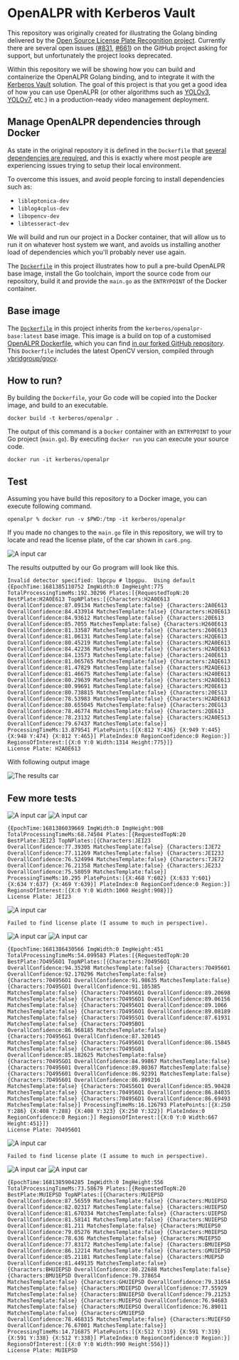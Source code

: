 # OpenALPR with Kerberos Vault

This repository was originally created for illustrating the Golang binding delivered by the [Open Source License Plate Recognition project](https://github.com/openalpr/openalpr). Currently there are several open issues ([#831](https://github.com/openalpr/openalpr/issues/831), [#661](https://github.com/openalpr/openalpr/issues/661)) on the GitHub project asking for support, but unfortunately the project looks deprecated.

Within this repository we will be showing how you can build and containerize the OpenALPR Golang binding, and to integrate it with the [Kerberos Vault](https://github.com/kerberos-io/vault) solution. The goal of this project is that you get a good idea of how you can use OpenALPR (or other algorithms such as [YOLOv3, YOLOv7](https://github.com/kerberos-io/hub-objecttracker), etc.) in a production-ready video management deployment.

## Manage OpenALPR dependencies through Docker

As state in the original repostory it is defined in the `Dockerfile` that [several dependencies are required](https://github.com/openalpr/openalpr/blob/master/Dockerfile#L10-L13), and this is exactly where most people are experiencing issues trying to setup their local environment.

To overcome this issues, and avoid people forcing to install dependencies such as:

- `libleptonica-dev`
- `liblog4cplus-dev`
- `libopencv-dev`
- `libtesseract-dev`

We will build and run our project in a Docker container, that will allow us to run it on whatever host system we want, and avoids us installing another load of dependencies which you'll probably never use again.

The [`Dockerfile`](https://github.com/kerberos-io/openalpr/blob/main/Dockerfile) in this project illustrates how to pull a pre-build OpenALPR base image, install the Go toolchain, import the source code from our repository, build it and provide the `main.go` as the `ENTRYPOINT` of the Docker container.

## Base image

The [`Dockerfile`](https://github.com/kerberos-io/openalpr/blob/main/Dockerfile) in this project inherits from the `kerberos/openalpr-base:latest` base image. This image is a build on top of a customised [OpenALPR Dockerfile](https://github.com/kerberos-io/openalpr-base/blob/master/Dockerfile), which you can find [in our forked GitHub repository](https://github.com/kerberos-io/openalpr-base). This `Dockerfile` includes the latest OpenCV version, compiled through [ybridgroup/gocv](https://github.com/hybridgroup/gocv).

## How to run?

By building the `Dockerfile`, your Go code will be copied into the Docker image, and build to an executable.

    docker build -t kerberos/openalpr .

The output of this command is a `Docker` container with an `ENTRYPOINT` to your Go project (`main.go`). By executing `docker run` you can execute your source code.

    docker run -it kerberos/openalpr

## Test

Assuming you have build this repository to a Docker image, you can execute following command.

    openalpr % docker run -v $PWD:/tmp -it kerberos/openalpr

If you made no changes to the `main.go` file in this repository, we will try to locate and read the license plate, of the car shown in `car6.png`.

![A input car](./car6.png)

The results outputted by our Go program will look like this.

    Invalid detector specified: lbpcpu # lbpgpu.  Using default
    {EpochTime:1681385110752 ImgWidth:0 ImgHeight:775 TotalProcessingTimeMs:192.30296 Plates:[{RequestedTopN:20 BestPlate:H2A0E613 TopNPlates:[{Characters:H2A0E613 OverallConfidence:87.09134 MatchesTemplate:false} {Characters:2A0E613 OverallConfidence:84.433914 MatchesTemplate:false} {Characters:H20E613 OverallConfidence:84.93612 MatchesTemplate:false} {Characters:20E613 OverallConfidence:85.7055 MatchesTemplate:false} {Characters:H260E613 OverallConfidence:81.33587 MatchesTemplate:false} {Characters:260E613 OverallConfidence:81.06131 MatchesTemplate:false} {Characters:H2QE613 OverallConfidence:80.45219 MatchesTemplate:false} {Characters:M2A0E613 OverallConfidence:84.42236 MatchesTemplate:false} {Characters:H2AQE613 OverallConfidence:84.13573 MatchesTemplate:false} {Characters:240E613 OverallConfidence:81.065765 MatchesTemplate:false} {Characters:2AQE613 OverallConfidence:81.47829 MatchesTemplate:false} {Characters:M2AQE613 OverallConfidence:81.46675 MatchesTemplate:false} {Characters:H240E613 OverallConfidence:80.29639 MatchesTemplate:false} {Characters:H2AOE613 OverallConfidence:80.99691 MatchesTemplate:false} {Characters:M20E613 OverallConfidence:80.738815 MatchesTemplate:false} {Characters:20ES13 OverallConfidence:78.53983 MatchesTemplate:false} {Characters:H2ADE613 OverallConfidence:80.655045 MatchesTemplate:false} {Characters:20EG13 OverallConfidence:78.46774 MatchesTemplate:false} {Characters:2QE613 OverallConfidence:78.23132 MatchesTemplate:false} {Characters:H2A0ES13 OverallConfidence:79.67437 MatchesTemplate:false}] ProcessingTimeMs:13.879541 PlatePoints:[{X:812 Y:436} {X:949 Y:445} {X:948 Y:474} {X:812 Y:465}] PlateIndex:0 RegionConfidence:0 Region:}] RegionsOfInterest:[{X:0 Y:0 Width:1314 Height:775}]}
    License Plate: H2A0E613

With following output image

![The results car](./car6_out.png)

## Few more tests

![A input car](./car.png)
![A input car](./car_out.png)

    {EpochTime:1681386039669 ImgWidth:0 ImgHeight:908 TotalProcessingTimeMs:68.74504 Plates:[{RequestedTopN:20 BestPlate:JEI23 TopNPlates:[{Characters:JEI23 OverallConfidence:77.39305 MatchesTemplate:false} {Characters:IJE72 OverallConfidence:77.11269 MatchesTemplate:false} {Characters:JEI23J OverallConfidence:76.524994 MatchesTemplate:false} {Characters:TJE72 OverallConfidence:76.21358 MatchesTemplate:false} {Characters:JE23J OverallConfidence:75.58059 MatchesTemplate:false}] ProcessingTimeMs:10.295 PlatePoints:[{X:468 Y:602} {X:633 Y:601} {X:634 Y:637} {X:469 Y:639}] PlateIndex:0 RegionConfidence:0 Region:}] RegionsOfInterest:[{X:0 Y:0 Width:1060 Height:908}]}
    License Plate: JEI23

![A input car](./car3.png)

    Failed to find license plate (I assume to much in perspective).

![A input car](./car8.png)
![A input car](./car8_out.png)

    {EpochTime:1681386430566 ImgWidth:0 ImgHeight:451 TotalProcessingTimeMs:54.099583 Plates:[{RequestedTopN:20 BestPlate:7O4956O1 TopNPlates:[{Characters:7O4956O1 OverallConfidence:94.35298 MatchesTemplate:false} {Characters:7O495601 OverallConfidence:92.170296 MatchesTemplate:false} {Characters:704956O1 OverallConfidence:91.98635 MatchesTemplate:false} {Characters:7O495GO1 OverallConfidence:91.105385 MatchesTemplate:false} {Characters:7O4956Q1 OverallConfidence:89.20698 MatchesTemplate:false} {Characters:7O4956D1 OverallConfidence:89.06156 MatchesTemplate:false} {Characters:7Q4956O1 OverallConfidence:89.1066 MatchesTemplate:false} {Characters:7D4956O1 OverallConfidence:89.08189 MatchesTemplate:false} {Characters:7O495SO1 OverallConfidence:87.61931 MatchesTemplate:false} {Characters:7O495BO1 OverallConfidence:86.968185 MatchesTemplate:false} {Characters:7O4956G1 OverallConfidence:87.320145 MatchesTemplate:false} {Characters:7G4956O1 OverallConfidence:86.15845 MatchesTemplate:false} {Characters:7O495G01 OverallConfidence:85.182625 MatchesTemplate:false} {Characters:70495GO1 OverallConfidence:84.99867 MatchesTemplate:false} {Characters:70495601 OverallConfidence:89.80367 MatchesTemplate:false} {Characters:7Q495601 OverallConfidence:86.92391 MatchesTemplate:false} {Characters:7D495601 OverallConfidence:86.899216 MatchesTemplate:false} {Characters:7O4S56O1 OverallConfidence:85.90428 MatchesTemplate:false} {Characters:704956Q1 OverallConfidence:86.84035 MatchesTemplate:false} {Characters:704956D1 OverallConfidence:86.69493 MatchesTemplate:false}] ProcessingTimeMs:16.126793 PlatePoints:[{X:250 Y:286} {X:408 Y:288} {X:408 Y:323} {X:250 Y:322}] PlateIndex:0 RegionConfidence:0 Region:}] RegionsOfInterest:[{X:0 Y:0 Width:667 Height:451}]}
    License Plate: 7O4956O1

![A input car](./car5.png)

    Failed to find license plate (I assume to much in perspective).

![A input car](./car7.jpg)
![A input car](./car7_out.png)

    {EpochTime:1681385904285 ImgWidth:0 ImgHeight:556 TotalProcessingTimeMs:73.58679 Plates:[{RequestedTopN:20 BestPlate:MUIEPSD TopNPlates:[{Characters:MUIEPSD OverallConfidence:87.56559 MatchesTemplate:false} {Characters:MU1EPSD OverallConfidence:82.02317 MatchesTemplate:false} {Characters:HUIEPSD OverallConfidence:81.670334 MatchesTemplate:false} {Characters:UIEPSD OverallConfidence:81.58141 MatchesTemplate:false} {Characters:NUIEPSD OverallConfidence:81.211 MatchesTemplate:false} {Characters:MUIEPS0 OverallConfidence:79.05276 MatchesTemplate:false} {Characters:M0IEPSD OverallConfidence:78.636 MatchesTemplate:false} {Characters:MUIEP5D OverallConfidence:77.83172 MatchesTemplate:false} {Characters:BMUIEPSD OverallConfidence:86.12214 MatchesTemplate:false} {Characters:GMUIEPSD OverallConfidence:85.21181 MatchesTemplate:false} {Characters:MUEPSD OverallConfidence:81.449135 MatchesTemplate:false} {Characters:BHUIEPSD OverallConfidence:80.22688 MatchesTemplate:false} {Characters:BMU1EPSD OverallConfidence:79.378654 MatchesTemplate:false} {Characters:GHUIEPSD OverallConfidence:79.31654 MatchesTemplate:false} {Characters:MDIEPSD OverallConfidence:77.55929 MatchesTemplate:false} {Characters:BNUIEPSD OverallConfidence:79.21253 MatchesTemplate:false} {Characters:MUIEPSQ OverallConfidence:76.94683 MatchesTemplate:false} {Characters:MUIEPSO OverallConfidence:76.89011 MatchesTemplate:false} {Characters:GMU1EPSD OverallConfidence:78.468315 MatchesTemplate:false} {Characters:MUIEFSD OverallConfidence:76.67001 MatchesTemplate:false}] ProcessingTimeMs:14.716875 PlatePoints:[{X:512 Y:319} {X:591 Y:319} {X:591 Y:338} {X:512 Y:338}] PlateIndex:0 RegionConfidence:0 Region:}] RegionsOfInterest:[{X:0 Y:0 Width:990 Height:556}]}
    License Plate: MUIEPSD
